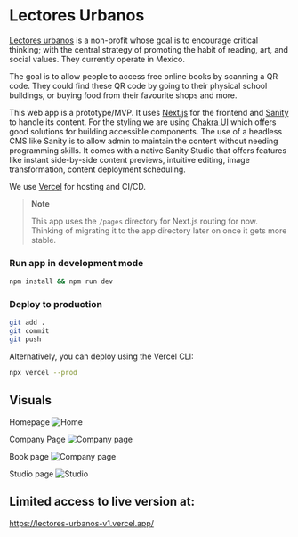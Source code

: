 # Lectores Urbanos

[Lectores urbanos](https://lectoresurbanos.com/) is a non-profit whose goal is to encourage critical thinking; with the central strategy of promoting the habit of reading, art, and social values. They currently operate in Mexico.

The goal is to allow people to access free online books by scanning a QR code. They could find these QR code by going to their physical school buildings, or buying food from their favourite shops and more.

This web app is a prototype/MVP. It uses [Next.js](https://nextjs.org) for the frontend and [Sanity](https://www.sanity.io/) to handle its content. For the styling we are using [Chakra UI](https://chakra-ui.com) which offers good solutions for building accessible components.
The use of a headless CMS like Sanity is to allow admin to maintain the content without needing programming skills.
It comes with a native Sanity Studio that offers features like instant side-by-side content previews, intuitive editing, image transformation, content deployment scheduling.

We use [Vercel](https://vercel.com) for hosting and CI/CD.

> **Note**
>
> This app uses the `/pages` directory for Next.js routing for now. Thinking of migrating it to the app directory later on once it gets more stable.

### Run app in development mode

```bash
npm install && npm run dev
```

### Deploy to production

```bash
git add .
git commit
git push
```

Alternatively, you can deploy using the Vercel CLI:

```bash
npx vercel --prod
```

## Visuals

Homepage
![Home](https://github.com/floustao/lectores-urbanos-nextjs-sanity/assets/25415107/3645f162-c0fd-4407-80b4-ebbb6646c441)

Company Page
![Company page](https://github.com/floustao/lectores-urbanos-nextjs-sanity/assets/25415107/dfbea9d0-192b-450a-b601-089915e1c78b)

Book page
![Company page](https://github.com/floustao/lectores-urbanos-nextjs-sanity/assets/25415107/26ac48c7-c857-45d0-a7ff-2749c4b5f017)

Studio page
![Studio](https://github.com/floustao/lectores-urbanos-nextjs-sanity/assets/25415107/a766fd08-8707-4495-b8c0-d748217ef38b)

## Limited access to live version at:

https://lectores-urbanos-v1.vercel.app/
